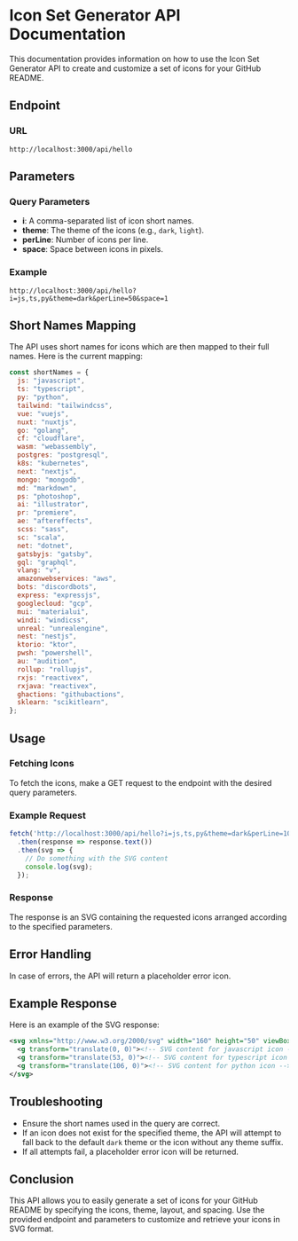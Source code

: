 # Icon Set Generator API Documentation

This documentation provides information on how to use the Icon Set Generator API to create and customize a set of icons for your GitHub README.

## Endpoint

### URL
```
http://localhost:3000/api/hello
```

## Parameters

### Query Parameters
- **i**: A comma-separated list of icon short names.
- **theme**: The theme of the icons (e.g., `dark`, `light`).
- **perLine**: Number of icons per line.
- **space**: Space between icons in pixels.

### Example
```
http://localhost:3000/api/hello?i=js,ts,py&theme=dark&perLine=50&space=1
```

## Short Names Mapping

The API uses short names for icons which are then mapped to their full names. Here is the current mapping:

```javascript
const shortNames = {
  js: "javascript",
  ts: "typescript",
  py: "python",
  tailwind: "tailwindcss",
  vue: "vuejs",
  nuxt: "nuxtjs",
  go: "golang",
  cf: "cloudflare",
  wasm: "webassembly",
  postgres: "postgresql",
  k8s: "kubernetes",
  next: "nextjs",
  mongo: "mongodb",
  md: "markdown",
  ps: "photoshop",
  ai: "illustrator",
  pr: "premiere",
  ae: "aftereffects",
  scss: "sass",
  sc: "scala",
  net: "dotnet",
  gatsbyjs: "gatsby",
  gql: "graphql",
  vlang: "v",
  amazonwebservices: "aws",
  bots: "discordbots",
  express: "expressjs",
  googlecloud: "gcp",
  mui: "materialui",
  windi: "windicss",
  unreal: "unrealengine",
  nest: "nestjs",
  ktorio: "ktor",
  pwsh: "powershell",
  au: "audition",
  rollup: "rollupjs",
  rxjs: "reactivex",
  rxjava: "reactivex",
  ghactions: "githubactions",
  sklearn: "scikitlearn",
};
```

## Usage

### Fetching Icons

To fetch the icons, make a GET request to the endpoint with the desired query parameters.

### Example Request

```javascript
fetch('http://localhost:3000/api/hello?i=js,ts,py&theme=dark&perLine=10&space=3')
  .then(response => response.text())
  .then(svg => {
    // Do something with the SVG content
    console.log(svg);
  });
```

### Response

The response is an SVG containing the requested icons arranged according to the specified parameters.

## Error Handling

In case of errors, the API will return a placeholder error icon.

## Example Response

Here is an example of the SVG response:

```xml
<svg xmlns="http://www.w3.org/2000/svg" width="160" height="50" viewBox="0 0 160 50" fill="none">
  <g transform="translate(0, 0)"><!-- SVG content for javascript icon --></g>
  <g transform="translate(53, 0)"><!-- SVG content for typescript icon --></g>
  <g transform="translate(106, 0)"><!-- SVG content for python icon --></g>
</svg>
```

## Troubleshooting

- Ensure the short names used in the query are correct.
- If an icon does not exist for the specified theme, the API will attempt to fall back to the default `dark` theme or the icon without any theme suffix.
- If all attempts fail, a placeholder error icon will be returned.

## Conclusion

This API allows you to easily generate a set of icons for your GitHub README by specifying the icons, theme, layout, and spacing. Use the provided endpoint and parameters to customize and retrieve your icons in SVG format.